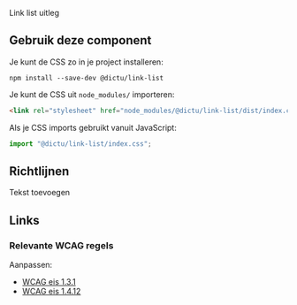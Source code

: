 <!-- @license CC0-1.0 -->

Link list uitleg

## Gebruik deze component
Je kunt de CSS zo in je project installeren:

```console
npm install --save-dev @dictu/link-list
```

Je kunt de CSS uit `node_modules/` importeren:

```html
<link rel="stylesheet" href="node_modules/@dictu/link-list/dist/index.css" />
```

Als je CSS imports gebruikt vanuit JavaScript:

```javascript
import "@dictu/link-list/index.css";
```

## Richtlijnen

Tekst toevoegen

## Links

### Relevante WCAG regels

Aanpassen:
- [WCAG eis 1.3.1](https://www.w3.org/TR/WCAG21/#info-and-relationships)  
- [WCAG eis 1.4.12](https://www.w3.org/TR/WCAG21/#text-spacing)
